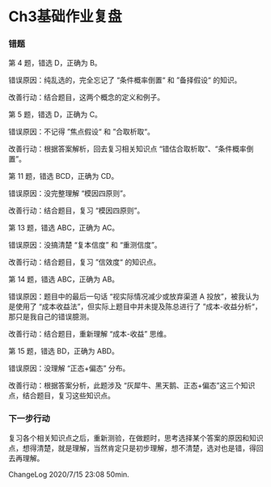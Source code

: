 # Ch3基础作业复盘

### 错题

第 4 题，错选 D，正确为 B。

错误原因：纯乱选的，完全忘记了 “条件概率倒置“ 和 ”备择假设“ 的知识。

改善行动：结合题目，这两个概念的定义和例子。

第 5 题，错选 D，正确为 C。

错误原因：不记得 ”焦点假设“ 和 ”合取析取“。

改善行动：根据答案解析，回去复习相关知识点 “错估合取析取”、“条件概率倒置”。

第 11 题，错选 BCD，正确为 CD。

错误原因：没完整理解 “模因四原则”。

改善行动：结合题目，复习 “模因四原则”。

第 13 题，错选 ABC，正确为 AC。

错误原因：没搞清楚 “复本信度” 和 “重测信度”。

改善行动：结合题目，复习 ”信效度“ 的知识点。

第 14 题，错选 ABC，正确为 AB。

错误原因：题目中的最后一句话 “视实际情况减少或放弃渠道 A 投放”，被我认为是使用了 “成本收益法”，但实际上题目中并未提及陈总进行了 ”成本-收益分析“，那只是我自己的错误臆测。

改善行动：结合题目，重新理解 “成本-收益” 思维。

第 15 题，错选 BD，正确为 ABD。

错误原因：没理解 “正态+偏态” 分布。

改善行动：根据答案分析，此题涉及 “灰犀牛、黑天鹅、正态+偏态”这三个知识点，结合题目，复习这些知识点。

### 下一步行动

复习各个相关知识点之后，重新测验，在做题时，思考选择某个答案的原因和知识点，想得清楚，就是理解，当然肯定只是初步理解，想不清楚，选对也是错，得回去再理解。

ChangeLog  2020/7/15  23:08  50min.

